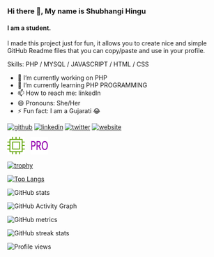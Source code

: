 ### Hi there 👋, My name is Shubhangi Hingu
#### I am a student.
I made this project just for fun, it allows you to create nice and simple GitHub Readme files that you can copy/paste and use in your profile.

Skills: PHP  / MYSQL / JAVASCRIPT / HTML / CSS

- 🔭 I’m currently working on PHP 
- 🌱 I’m currently learning PHP PROGRAMMING 
- 📫 How to reach me: linkedln 
- 😄 Pronouns: She/Her 
- ⚡ Fun fact: I am a Gujarati 😂 


[<img src='https://cdn.jsdelivr.net/npm/simple-icons@3.0.1/icons/github.svg' alt='github' height='40'>](https://github.com/Shubhangihingu)  [<img src='https://cdn.jsdelivr.net/npm/simple-icons@3.0.1/icons/linkedin.svg' alt='linkedin' height='40'>](https://www.linkedin.com/in/https://www.linkedin.com/in/shubhangi-hingu-03a116209//)  [<img src='https://cdn.jsdelivr.net/npm/simple-icons@3.0.1/icons/twitter.svg' alt='twitter' height='40'>](https://twitter.com/https://twitter.com/hingu_shubhangi)  [<img src='https://cdn.jsdelivr.net/npm/simple-icons@3.0.1/icons/icloud.svg' alt='website' height='40'>](https://icodergirll.000webhostapp.com/)  

<a href='https://docs.github.com/en/developers'><img src='https://raw.githubusercontent.com/acervenky/animated-github-badges/master/assets/devbadge.gif' width='40' height='40'></a> <a href='https://github.com/pricing'><img src='https://raw.githubusercontent.com/acervenky/animated-github-badges/master/assets/pro.gif' width='40' height='40'></a> 

[![trophy](https://github-profile-trophy.vercel.app/?username=Shubhangihingu)](https://github.com/ryo-ma/github-profile-trophy)

[![Top Langs](https://github-readme-stats.vercel.app/api/top-langs/?username=Shubhangihingu)](https://github.com/anuraghazra/github-readme-stats)

![GitHub stats](https://github-readme-stats.vercel.app/api?username=Shubhangihingu&show_icons=true&count_private=true)  

![GitHub Activity Graph](https://activity-graph.herokuapp.com/graph?username=Shubhangihingu)  

![GitHub metrics](https://metrics.lecoq.io/Shubhangihingu)  

![GitHub streak stats](https://github-readme-streak-stats.herokuapp.com/?user=Shubhangihingu)  

![Profile views](https://gpvc.arturio.dev/Shubhangihingu)  
